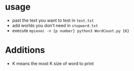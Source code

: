 # usage

- past the text you want to test in `text.txt`
- add worlds you don't need in `stopword.txt`
- execute `mpiexec -n {p number} python3 WordCount.py {K}`

# Additions

- K means the most K size of word to print
